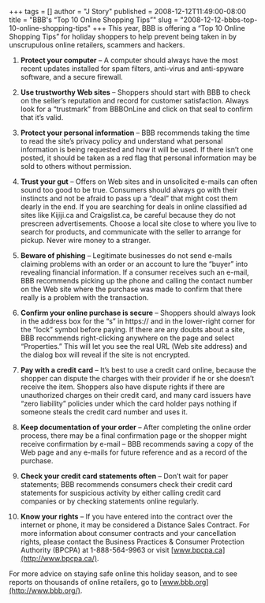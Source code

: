 +++
tags = []
author = "J Story"
published = 2008-12-12T11:49:00-08:00
title = "BBB's “Top 10 Online Shopping Tips”"
slug = "2008-12-12-bbbs-top-10-online-shopping-tips"
+++
This year, BBB is offering a “Top 10 Online Shopping Tips” for holiday
shoppers to help prevent being taken in by unscrupulous online
retailers, scammers and hackers.  
  
1. <span style="font-weight: bold;">Protect your computer</span> – A
computer should always have the most recent updates installed for spam
filters, anti-virus and anti-spyware software, and a secure firewall.  
  
2. <span style="font-weight: bold;">Use trustworthy Web sites</span> –
Shoppers should start with BBB to check on the seller’s reputation and
record for customer satisfaction. Always look for a “trustmark” from
BBBOnLine and click on that seal to confirm that it’s valid.  
  
3. <span style="font-weight: bold;">Protect your personal
information</span> – BBB recommends taking the time to read the site’s
privacy policy and understand what personal information is being
requested and how it will be used. If there isn’t one posted, it should
be taken as a red flag that personal information may be sold to others
without permission.  
  
4. <span style="font-weight: bold;">Trust your gut</span> – Offers on
Web sites and in unsolicited e-mails can often sound too good to be
true. Consumers should always go with their instincts and not be afraid
to pass up a “deal” that might cost them dearly in the end. If you are
searching for deals in online classified ad sites like Kijiji.ca and
Craigslist.ca, be careful because they do not prescreen advertisements.
Choose a local site close to where you live to search for products, and
communicate with the seller to arrange for pickup. Never wire money to a
stranger.  
  
5. <span style="font-weight: bold;">Beware of phishing</span> –
Legitimate businesses do not send e-mails claiming problems with an
order or an account to lure the “buyer” into revealing financial
information. If a consumer receives such an e-mail, BBB recommends
picking up the phone and calling the contact number on the Web site
where the purchase was made to confirm that there really is a problem
with the transaction.  
  
6. <span style="font-weight: bold;">Confirm your online purchase is
secure</span> – Shoppers should always look in the address box for the
“s” in https:// and in the lower-right corner for the “lock” symbol
before paying. If there are any doubts about a site, BBB recommends
right-clicking anywhere on the page and select “Properties.” This will
let you see the real URL (Web site address) and the dialog box will
reveal if the site is not encrypted.  
  
7. <span style="font-weight: bold;">Pay with a credit card</span> – It’s
best to use a credit card online, because the shopper can dispute the
charges with their provider if he or she doesn’t receive the item.
Shoppers also have dispute rights if there are unauthorized charges on
their credit card, and many card issuers have “zero liability” policies
under which the card holder pays nothing if someone steals the credit
card number and uses it.  
  
8. <span style="font-weight: bold;">Keep documentation of your
order</span> – After completing the online order process, there may be a
final confirmation page or the shopper might receive confirmation by
e-mail – BBB recommends saving a copy of the Web page and any e-mails
for future reference and as a record of the purchase.  
  
9. <span style="font-weight: bold;">Check your credit card statements
often</span> – Don’t wait for paper statements; BBB recommends consumers
check their credit card statements for suspicious activity by either
calling credit card companies or by checking statements online
regularly.  
  
10. <span style="font-weight: bold;">Know your rights</span> – If you
have entered into the contract over the internet or phone, it may be
considered a Distance Sales Contract. For more information about
consumer contracts and your cancellation rights, please contact the
Business Practices & Consumer Protection Authority (BPCPA) at
1-888-564-9963 or visit [www.bpcpa.ca](http://www.bpcpa.ca/).  
  
For more advice on staying safe online this holiday season, and to see
reports on thousands of online retailers, go to
[www.bbb.org](http://www.bbb.org/).
